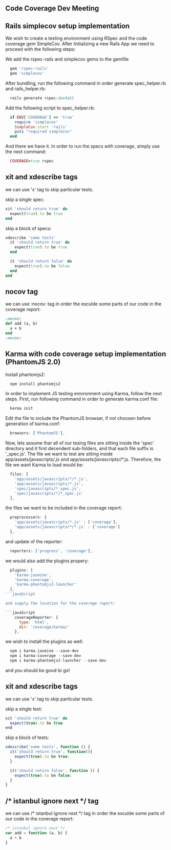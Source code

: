 Code Coverage Dev Meeting
---------------------

Rails simplecov setup implementation
-------------------------------

We wish to create a testing environment using RSpec and the code coverage gem SimpleCov.
After Initializing a new Rails App we need to proceed with the following steps:

We add the rspec-rails and simplecov gems to the gemfile

```ruby
  gem 'rspec-rails'
  gem 'simplecov'
```
After bundling, run the following command in order generate spec_helper.rb and rails_helper.rb:

```ruby
  rails generate rspec:install
```
Add the following script to spec_helper.rb:

```ruby
  if ENV['COVERAGE'] == 'true'
    require 'simplecov'
    SimpleCov.start 'rails'
    puts "required simplecov"
  end
```

And there we have it. In order to run the specs with coverage, simply use the next command:

```ruby
  COVERAGE=true rspec
```

xit and xdescribe tags
----------------------------
we can use 'x' tag to skip particular tests.


skip a single spec:
```ruby
xit 'should return true' do
  expect(true).to be true
end
```

skip a block of specs:
```ruby
xdescribe 'some tests'
  it 'should return true' do
    expect(true).to be true
  end

  it 'should return false' do
    expect(true).to be false
  end
end
```

nocov tag
-----------------------------
we can use :nocov: tag in order the exculde some parts of our code in the coverage report:

```ruby
:nocov:
def add (a, b)
  a + b
end
:nocov:
```


Karma with code coverage setup implementation (PhantomJS 2.0)
-------------------------------------------------------------

Install phantomjs2:

```javaScript
  npm install phantomjs2
```

In order to implement JS testing enivronment using Karma, follow the next steps.
First, run following command in order to generate karma.conf file:

```javaScript
  karma init
```

Edit the file to include the PhantomJS browser, if not choosen before generation of karma.conf:

```javaScript
  browsers: ['PhantomJS'],
```
Now, lets assume thar all of our tesing files are sitting inside the 'spec' directory and it first decendent sub-folders, and that each file suffix is '_spec.js'. The file we want to test are sitting inside app/assets/javascripts/*.js and app/assets/javascripts/*/*.js.
Therefore, the file we want Karma to load would be:

```javaScript
  files: [
    'app/assets/javascripts/*/*.js',
    'app/assets/javascripts/*.js',
    'spec/javascripts/*_spec.js',
    'spec/javascripts/*/*_spec.js'
  ],
```
the files we want to be included in the coverage report:

```javaScript
  preprocessors: {
    'app/assets/javascripts/*.js' : ['coverage'],
    'app/assets/javascripts/*/*.js' : ['coverage']
  },
```

and update of the reporter:

```javaScript
  reporters: ['progress', 'coverage'],
```

we would also add the plugins propery:

```javaScript
  plugins: [
    'karma-jasmine',
    'karma-coverage',
    'karma-phantomjs2-launcher'
  ],
```javaScript

and supply the location for the coverage report:

```javaScript
    coverageReporter: {
      type: 'html',
      dir: 'coverage/karma/'
    },
```

we wish to install the plugins as well:

```javaScript
  npm i karma-jasmine --save-dev
  npm i karma-coverage --save-dev
  npm i karma-phantomjs2-launcher --save-dev
```

and you should be good to go!

xit and xdescribe tags
----------------------------
we can use 'x' tag to skip particular tests.


skip a single test:
```javaScript
xit 'should return true' do
  expect(true).to be true
end
```

skip a block of tests:
```javaScript
xdescribe('some tests', function () {
  it('should return true', function(){
    expect(true).to be true;
  }

  it('should return false', function () {
    expect(true).to be false;
  }
}
```

/* istanbul ignore next */ tag
-----------------------------
we can use /* istanbul ignore next */ tag in order the exculde some parts of our code in the coverage report:

```javaScript
/* istanbul ignore next */
var add = function (a, b) {
  a + b
}
```
